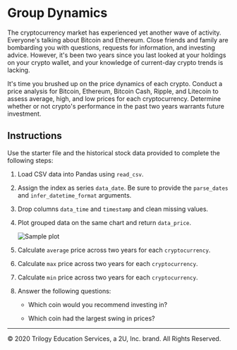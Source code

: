 # Group Dynamics

The cryptocurrency market has experienced yet another wave of activity. Everyone's talking about Bitcoin and Ethereum. Close friends and family are bombarding you with questions, requests for information, and investing advice. However, it's been two years since you last looked at your holdings on your crypto wallet, and your knowledge of current-day crypto trends is lacking.

It's time you brushed up on the price dynamics of each crypto. Conduct a price analysis for Bitcoin, Ethereum, Bitcoin Cash, Ripple, and Litecoin to assess average, high, and low prices for each cryptocurrency. Determine whether or not crypto's performance in the past two years warrants future investment.

## Instructions

Use the starter file and the historical stock data provided to complete the following steps:

1. Load CSV data into Pandas using `read_csv`.

2. Assign the index as series `data_date`. Be sure to provide the `parse_dates` and `infer_datetime_format` arguments.

3. Drop columns `data_time` and `timestamp` and clean missing values.

4. Plot grouped data on the same chart and return `data_price`.

    ![Sample plot](Images/sample_plot.png)

5. Calculate `average` price across two years for each `cryptocurrency`.

6. Calculate `max` price across two years for each `cryptocurrency`.

7. Calculate `min` price across two years for each `cryptocurrency`.

8. Answer the following questions:

    * Which coin would you recommend investing in?

    * Which coin had the largest swing in prices?

---

© 2020 Trilogy Education Services, a 2U, Inc. brand. All Rights Reserved.
